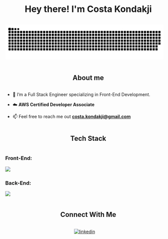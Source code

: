 <!--h1 without bottom border-->
<div id="user-content-toc">
  <ul align="center">
    <summary><h1 style="display: inline-block">Hey there! I'm Costa Kondakji</h1></summary>
  </ul>
</div>

<!--- snake -->
<div align="center">
  <img  src="https://github.com/1999AZZAR/1999AZZAR/blob/main/resources/img/grid-snake.svg"
       alt="snake" /></a>
</div>

<!--h2 without bottom border-->
<div id="user-content-toc">
  <ul align="center">
    <summary><h2 style="display: inline-block">About me</h2></summary>
  </ul>
</div>


<!--Intro start-->
- 🔭 I’m a Full Stack Engineer specializing in Front-End Development.
 
- ☁️ **AWS Certified Developer Associate**

- 📫 Feel free to reach me out **costa.kondakji@gmail.com**
<!--Intro end-->



<!--h1 without bottom border-->
<div id="user-content-toc">
  <ul align="center">
    <summary><h2 style="display: inline-block">Tech Stack</h2></summary>
  </ul>
</div>
<!--tech stack icons-->
<div>
  <h3>Front-End:</h3>
  <a href="https://skillicons.dev">
    <img src="https://skillicons.dev/icons?i=react,angular,css,scss,html,bootstrap,jquery,jest,materialui" />
  </a>
</div>

<div>
  <h3>Back-End:</h3>
  <a href="https://skillicons.dev">
    <img src="https://skillicons.dev/icons?i=nodejs,java,c,kafka" />
  </a>
</div>


<!-- Connect with me -->
<!--h2 without bottom border-->
<div id="user-content-toc">
  <ul align="center">
    <summary><h2 style="display: inline-block">Connect With Me</h2></summary>
  </ul>
  <!--icons and links-->
  <p align="center">
    <a href="https://www.linkedin.com/in/CostaKondakji/" target="blank"><img align="center" src="https://user-images.githubusercontent.com/88904952/234979284-68c11d7f-1acc-4f0c-ac78-044e1037d7b0.png" alt="linkedin" height="50" width="50" /></a>
  </p>
</div>


